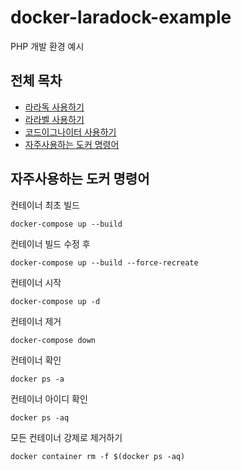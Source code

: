 # docker-laradock-example

PHP 개발 환경 예시

## 전체 목차

- [라라독 사용하기](LARADOCK.md)
- [라라벨 사용하기](LARAVEL.md)
- [코드이그나이터 사용하기](CODEIGNITER.md)
- [자주사용하는 도커 명령어](DOCKER.md)

## 자주사용하는 도커 명령어

컨테이너 최초 빌드

```shell
docker-compose up --build
```

컨테이너 빌드 수정 후

```shell
docker-compose up --build --force-recreate
```

컨테이너 시작

```shell
docker-compose up -d
```

컨테이너 제거

```shell
docker-compose down
```

컨테이너 확인

```shell
docker ps -a
```

컨테이너 아이디 확인

```shell
docker ps -aq
```

모든 컨테이너 강제로 제거하기

```shell
docker container rm -f $(docker ps -aq)
```
